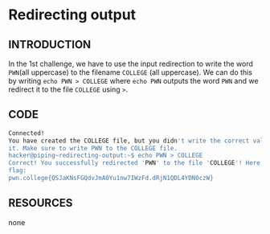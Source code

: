 # Redirecting output 
## INTRODUCTION 
In the 1st challenge, we have to use the input redirection to write the word  `PWN`(all uppercase) to the filename `COLLEGE` (all uppercase).
We can do this by writing `echo PWN > COLLEGE` where `echo PWN` outputs the word `PWN` and we redirect it to the file `COLLEGE` using `>`.
## CODE
```bash
Connected!
You have created the COLLEGE file, but you didn't write the correct value to
it. Make sure to write PWN to the COLLEGE file.
hacker@piping~redirecting-output:~$ echo PWN > COLLEGE
Correct! You successfully redirected 'PWN' to the file 'COLLEGE'! Here is your
flag:
pwn.college{QSJaKNsFGQdvJmA0Yu1nw7IWzFd.dRjN1QDL4YDN0czW}
```
## RESOURCES 
none
